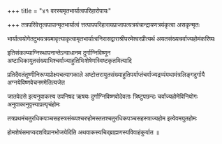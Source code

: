 +++
title = "४१ वरस्यमृतभार्यात्वपरिहारोपायः"

+++
तत्रपरिवेत्तृत्वपापान्मृतभार्यात्वं त्तत्पापपरिहारायप्राजापत्यत्रयंचान्द्रायणत्रयंकृत्वा असकृन्मृतः

भार्यात्वयोगेतदुभयत्रयमावृत्त्याकृत्वामृतभार्यात्वनिरासद्वाराश्रीपरमेश्वरप्रीत्यर्थ अयतसंख्यचर्वाज्यहोमंकरिष्यः

इतिसंकल्प्याग्निस्थापनान्तेऽन्वाधानम दुर्गाग्निविष्णून अष्टाधिकायुतसंख्याभिश्चर्वाज्याहुतिभिःशेषेणस्विष्टकृतमित्यादि

प्रतिदैवतंतूष्णीनिरूप्यप्रोक्ष्यचत्यागकाले अष्टोत्तरायुतसंख्याहुतिपर्याप्तंचर्वाज्यद्रव्यंयथामंत्रलिङ्गदुर्गायै अग्नयेविष्णवेचनममेतित्यजेत

जातवेदसे इत्यनुवाकस्य उपनिषद ऋषयः दुर्गाग्निविष्णवोदेवताः त्रिष्टुपछन्दः चर्वाज्यहोमेविनियोगः अनुवाकानुवृत्त्याप्रत्यृचंहोमः

तत्रप्रथमंचतुरधिकपञ्चसहस्त्रसंख्यश्चरुहोमस्ततश्चतुरधिकपञ्चसहस्त्राज्यहोम इत्येवमयुतहोमः

होमशेषंसमाप्यदशविप्रानभोजयेदिति अथवाकस्यचिद्ब्राह्मणस्यविवाहंकुर्यात ॥
